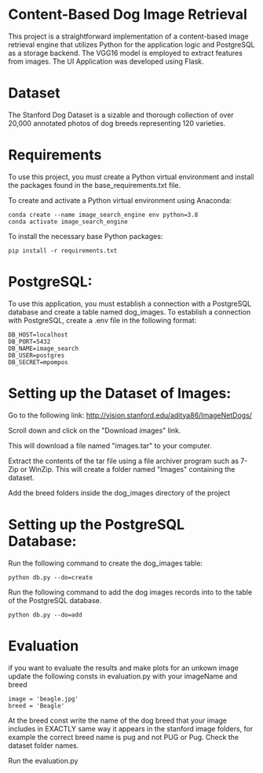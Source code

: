 # **Content-Based Dog Image Retrieval**
This project is a straightforward implementation of a content-based image retrieval engine that utilizes Python for the application logic and PostgreSQL as a storage backend. The VGG16 model is employed to extract features from images. The UI Application was developed using Flask.

# **Dataset**
The Stanford Dog Dataset is a sizable and thorough collection of over 20,000 annotated photos of dog breeds representing 120 varieties.
# **Requirements**
To use this project, you must create a Python virtual environment and install the packages found in the base_requirements.txt file.

To create and activate a Python virtual environment using Anaconda:

```
conda create --name image_search_engine env python=3.8
conda activate image_search_engine
```
To install the necessary base Python packages:

```
pip install -r requirements.txt
```

# **PostgreSQL:**
To use this application, you must establish a connection with a PostgreSQL database and create a table named dog_images. To establish a connection with PostgreSQL, create a .env file in the following format:

```
DB_HOST=localhost
DB_PORT=5432
DB_NAME=image_search
DB_USER=postgres
DB_SECRET=mpompos
```

# **Setting up the Dataset of Images:**

Go to the following link: http://vision.stanford.edu/aditya86/ImageNetDogs/

Scroll down and click on the "Download images" link.

This will download a file named "images.tar" to your computer.

Extract the contents of the tar file using a file archiver program such as 7-Zip or WinZip. This will create a folder named "Images" containing the dataset.

Add the breed folders inside the dog_images directory of the project

# **Setting up the PostgreSQL Database:**

Run the following command to create the dog_images table:

```
python db.py --do=create
```

Run the following command to add the dog images records into to the table of the PostgreSQL database. 

```
python db.py --do=add
```

# **Evaluation**

if you want to evaluate the results and make plots for an unkown image
update the following consts in evaluation.py with your imageName and breed

 ```  
 image = 'beagle.jpg'
 breed = 'Beagle' 
 ```
 
At the breed const write the name of the dog breed that your image includes
in EXACTLY same way it appears in the stanford image folders, 
for example the correct breed name is pug and not PUG or Pug.
Check the dataset folder names.

Run the evaluation.py